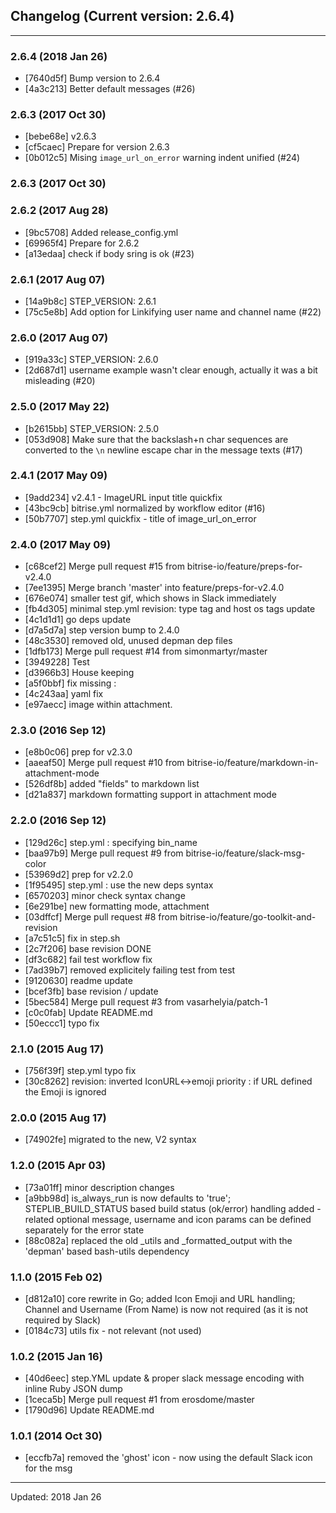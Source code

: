 ## Changelog (Current version: 2.6.4)

-----------------

### 2.6.4 (2018 Jan 26)

* [7640d5f] Bump version to 2.6.4
* [4a3c213] Better default messages (#26)

### 2.6.3 (2017 Oct 30)

* [bebe68e] v2.6.3
* [cf5caec] Prepare for version 2.6.3
* [0b012c5] Mising `image_url_on_error` warning indent unified (#24)

### 2.6.3 (2017 Oct 30)


### 2.6.2 (2017 Aug 28)

* [9bc5708] Added release_config.yml
* [69965f4] Prepare for 2.6.2
* [a13edaa] check if body sring is ok (#23)

### 2.6.1 (2017 Aug 07)

* [14a9b8c] STEP_VERSION: 2.6.1
* [75c5e8b] Add option for Linkifying user name and channel name (#22)

### 2.6.0 (2017 Aug 07)

* [919a33c] STEP_VERSION: 2.6.0
* [2d687d1] username example wasn't clear enough, actually it was a bit misleading (#20)

### 2.5.0 (2017 May 22)

* [b2615bb] STEP_VERSION: 2.5.0
* [053d908] Make sure that the backslash+n char sequences are converted to the `\n` newline escape char in the message texts (#17)

### 2.4.1 (2017 May 09)

* [9add234] v2.4.1 - ImageURL input title quickfix
* [43bc9cb] bitrise.yml normalized by workflow editor (#16)
* [50b7707] step.yml quickfix - title of image_url_on_error

### 2.4.0 (2017 May 09)

* [c68cef2] Merge pull request #15 from bitrise-io/feature/preps-for-v2.4.0
* [7ee1395] Merge branch 'master' into feature/preps-for-v2.4.0
* [676e074] smaller test gif, which shows in Slack immediately
* [fb4d305] minimal step.yml revision: type tag and host os tags update
* [4c1d1d1] go deps update
* [d7a5d7a] step version bump to 2.4.0
* [48c3530] removed old, unused depman dep files
* [1dfb173] Merge pull request #14 from simonmartyr/master
* [3949228] Test
* [d3966b3] House keeping
* [a5f0bbf] fix missing :
* [4c243aa] yaml fix
* [e97aecc] image within attachment.

### 2.3.0 (2016 Sep 12)

* [e8b0c06] prep for v2.3.0
* [aaeaf50] Merge pull request #10 from bitrise-io/feature/markdown-in-attachment-mode
* [526df8b] added "fields" to markdown list
* [d21a837] markdown formatting support in attachment mode

### 2.2.0 (2016 Sep 12)

* [129d26c] step.yml : specifying bin_name
* [baa97b9] Merge pull request #9 from bitrise-io/feature/slack-msg-color
* [53969d2] prep for v2.2.0
* [1f95495] step.yml : use the new deps syntax
* [6570203] minor check syntax change
* [6e291be] new formatting mode, attachment
* [03dffcf] Merge pull request #8 from bitrise-io/feature/go-toolkit-and-revision
* [a7c51c5] fix in step.sh
* [2c7f206] base revision DONE
* [df3c682] fail test workflow fix
* [7ad39b7] removed explicitely failing test from test
* [9120630] readme update
* [bcef3fb] base revision / update
* [5bec584] Merge pull request #3 from vasarhelyia/patch-1
* [c0c0fab] Update README.md
* [50eccc1] typo fix

### 2.1.0 (2015 Aug 17)

* [756f39f] step.yml typo fix
* [30c8262] revision: inverted IconURL<->emoji priority : if URL defined the Emoji is ignored

### 2.0.0 (2015 Aug 17)

* [74902fe] migrated to the new, V2 syntax

### 1.2.0 (2015 Apr 03)

* [73a01ff] minor description changes
* [a9bb98d] is_always_run is now defaults to 'true'; STEPLIB_BUILD_STATUS based build status (ok/error) handling added - related optional message, username and icon params can be defined separately for the error state
* [88c082a] replaced the old _utils and _formatted_output with the 'depman' based bash-utils dependency

### 1.1.0 (2015 Feb 02)

* [d812a10] core rewrite in Go; added Icon Emoji and URL handling; Channel and Username (From Name) is now not required (as it is not required by Slack)
* [0184c73] utils fix - not relevant (not used)

### 1.0.2 (2015 Jan 16)

* [40d6eec] step.YML update & proper slack message encoding with inline Ruby JSON dump
* [1ceca5b] Merge pull request #1 from erosdome/master
* [1790d96] Update README.md

### 1.0.1 (2014 Oct 30)

* [eccfb7a] removed the 'ghost' icon - now using the default Slack icon for the msg

-----------------

Updated: 2018 Jan 26